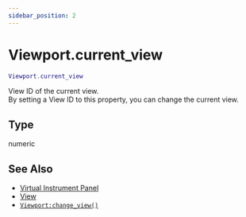 ```yaml
---
sidebar_position: 2
---
```


# Viewport.current_view
```lua
Viewport.current_view
```
View ID of the current view.<br/>
By setting a View ID to this property, you can change the current view.

## Type
numeric

## See Also
- [Virtual Instrument Panel](/guide/virtual_instrument_panel)
- [View](/guide/virtual_instrument_panel#view)
- [`Viewport:change_view()`](/libs/mapper/Viewport/Viewport-change_view)
